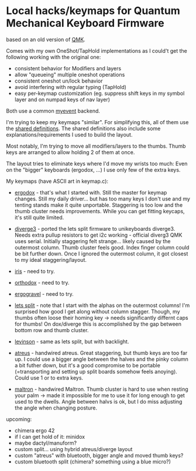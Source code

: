# Local hacks/keymaps for Quantum Mechanical Keyboard Firmware

based on an old version of [QMK](https://github.com/qmk/qmk_firmware).

Comes with my own OneShot/TapHold implementations as I could't get the
following working with the original one:

* consistent behavior for Modifiers and layers
* allow "queueing" multiple oneshot operations
* consistent oneshot un/lock behavior
* avoid interfering with regular typing (TapHold)
* easy per-keymap customization (eg. suppress shift keys in my symbol
  layer and on numpad keys of nav layer)

Both use a common [myevent](/quantum/process_keycode/process_myevent.h) backend.

I'm trying to keep my keymaps "similar". For simplifying this, all of
them use the [shared definitions](/mykeys.h). The shared definitions
also include some explanations/requirements I used to build the layout.

Most notably, I'm trying to move all modifiers/layers to the thumbs.
Thumb keys are arranged to allow holding 2 of them at once.

The layout tries to eliminate keys where I'd move my wrists too much:
Even on the "bigger" keyboards (ergodox, ...) I use only few of the
extra keys.

My keymaps (have ASCII art in keymap.c):

* [ergodox](/keyboards/ergodox_ez/keymaps/rclasen/) - that's what I started
  with. Still the master for keymap changes. Still my daily driver... but
  has too many keys I don't use and my tenting stands make it quite
  unportable. Staggering is too low and the thumb cluster needs
  improvements. While you can get fitting keycaps, it's still quite
  limited.

* [diverge3](/keyboards/mydiverge/keymaps/default/) - ported the lets
  split firmware to unikeyboards diverge3. Needs extra pullup resistors to
  get i2c working - official diverg3 QMK uses serial. Initially staggering
  felt strange... likely caused by the outermost column. Thumb cluster
  feels good. Index finger column could be bit further down. Once I
  ignored the outermost column, it got closest to my ideal
  staggering/layout.

* [iris](/keyboards/iris/keymaps/rclasen/) - need to try.

* [orthodox](/keyboards/orthodox/keymaps/rclasen/) - need to try.

* [ergogravel](/keyboards/ergotravel/keymaps/rclasen/) - need to try.

* [lets split](/keyboards/lets_split/keymaps/rclasen/) - note that I start
  with the alphas on the outermost columns! I'm surprised how good I get
  along without column stagger. Though, my thumbs often loose their homing
  key -> needs significantly differnt caps for thumbs! On dox/diverge this
  is accomplished by the gap between bottom row and thumb cluster.

* [levinson](/keyboards/levinson/keymaps/rclasen/) - same as lets split,
  but with backlight.

* [atreus](/keyboards/myatreus/keymaps/default/) - handwired atreus. Great
  staggering, but thumb keys are too far up. I could use a bigger angle
  between the halves and the pinky column a bit futher down, but it's a
  good compromise to be portable (=transporting and setting up split
  boards somehow feels anoying). Could use 1 or to extra keys.

* [maltron](/keyboards/maltron/keymaps/default/) - handwired Maltron.
  Thumb cluster is hard to use when resting your palm -> made it
  impossible for me to use it for long enough to get used to the dwells.
  Angle between halvs is ok, but I do miss adjusting the angle when
  changing posture.

upcoming:
* chimera ergo 42
* if I can get hold of it: minidox
* maybe dactyl/manuform?
* custom split... using hybrid atreus/diverge layout
* custom "atreus" with bluetooth, bigger angle and moved thumb keys?
* custom bluetooth split (chimera? something using a blue micro?)
